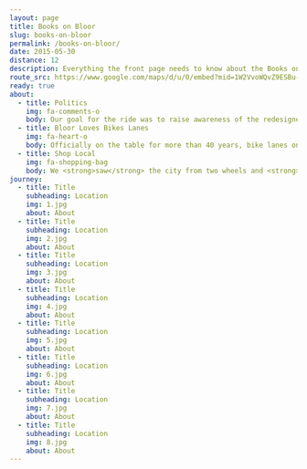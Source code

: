 ```yaml
---
layout: page
title: Books on Bloor
slug: books-on-bloor
permalink: /books-on-bloor/
date: 2015-05-30
distance: 12
description: Everything the front page needs to know about the Books on Bloor
route_src: https://www.google.com/maps/d/u/0/embed?mid=1W2VvoWQvZ9ESBu-hs-n1HMlBATw
ready: true
about:
  - title: Politics
    img: fa-comments-o
    body: Our goal for the ride was to raise awareness of the redesigned intersection and complete streets approach at Six Points, as well as the need for bike lanes along the length of Bloor Street. Our hope was to connect the west part of Toronto with the heart of the city, along an obvious east-west corridor that is ideal for cycling.
  - title: Bloor Loves Bikes Lanes
    img: fa-heart-o
    body: Officially on the table for more than 40 years, bike lanes on Bloor are a necessary means of encouraging cyclists to ride this east–west route for commuting, shopping, and recreation. We were proud to have been just one of the actions in the long-running Bike Lanes on Bloor campaign, including Cycle Toronto’s Bloor Loves Bikes campaign. Now we have pilot bike lanes between Avenue and Shaw—hopefully just the start of physically protected bike lanes along all of Bloor and Danforth!
  - title: Shop Local
    img: fa-shopping-bag
    body: We <strong>saw</strong> the city from two wheels and <strong>heard</strong> the city from local authors as we travelled east together with a total of 8 stop & read locations along Bloor. We supported local businesses by highlighting bookstores and retailers along the route.
journey:
  - title: Title
    subheading: Location
    img: 1.jpg
    about: About
  - title: Title
    subheading: Location
    img: 2.jpg
    about: About
  - title: Title
    subheading: Location
    img: 3.jpg
    about: About
  - title: Title
    subheading: Location
    img: 4.jpg
    about: About
  - title: Title
    subheading: Location
    img: 5.jpg
    about: About
  - title: Title
    subheading: Location
    img: 6.jpg
    about: About
  - title: Title
    subheading: Location
    img: 7.jpg
    about: About
  - title: Title
    subheading: Location
    img: 8.jpg
    about: About
---
```

